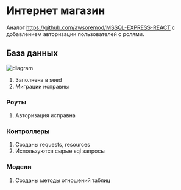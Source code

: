 # Интернет магазин
Аналог https://github.com/awsoremod/MSSQL-EXPRESS-REACT с добавлением авторизации пользователей с ролями.

## База данных
![diagram](https://user-images.githubusercontent.com/71494768/177319879-b900e8e5-d4dc-4955-8d87-e2b002386eac.png)

1. Заполнена в seed
2. Миграции исправны

### Роуты
1. Авторизация исправна

### Контроллеры
1. Созданы requests, resources
2. Используются сырые sql запросы

### Модели
1. Созданы методы отношений таблиц
